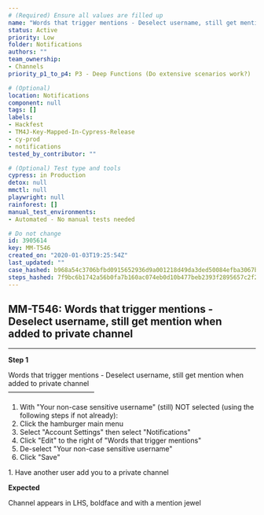 ```yaml
---
# (Required) Ensure all values are filled up
name: "Words that trigger mentions - Deselect username, still get mention when added to private channel"
status: Active
priority: Low
folder: Notifications
authors: ""
team_ownership: 
- Channels
priority_p1_to_p4: P3 - Deep Functions (Do extensive scenarios work?)

# (Optional)
location: Notifications
component: null
tags: []
labels: 
- Hackfest
- TM4J-Key-Mapped-In-Cypress-Release
- cy-prod
- notifications
tested_by_contributor: ""

# (Optional) Test type and tools
cypress: in Production
detox: null
mmctl: null
playwright: null
rainforest: []
manual_test_environments:
- Automated - No manual tests needed

# Do not change
id: 3905614
key: MM-T546
created_on: "2020-01-03T19:25:54Z"
last_updated: ""
case_hashed: b968a54c3706bfbd0915652936d9a001218d49da3ded50084efba3067b7183923ae2de8282023d8a6c924a1d86fd072a
steps_hashed: 7f9bc6b1742a56b0fa7b160ac074eb0d10b477beb2393f2895657c2f20f290c7d384f0742471bf45fa73efbfb9294a79
---
```


<!-- (Auto-generated) Based on frontmatter's "key" and "name" -->

## MM-T546: Words that trigger mentions - Deselect username, still get mention when added to private channel

---

**Step 1**

Words that trigger mentions - Deselect username, still get mention when added to private channel\
–––––––––––––––––––––––––

1. With "Your non-case sensitive username" (still) NOT selected (using the following steps if not already):
2. Click the hamburger main menu
3. Select "Account Settings" then select "Notifications"
4. Click "Edit" to the right of "Words that trigger mentions"
5. De-select "Your non-case sensitive username"
6. Click "Save"

1\. Have another user add you to a private channel

**Expected**

Channel appears in LHS, boldface and with a mention jewel
